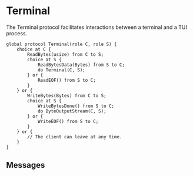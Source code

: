 Terminal
========

The Terminal protocol facilitates interactions between a terminal and a TUI process.

```scribble
global protocol Terminal(role C, role S) {
	choice at C {
		ReadBytes(usize) from C to S;
		choice at S {
			ReadBytesData(Bytes) from S to C;
			do Terminal(C, S);
		} or {
			ReadEOF() from S to C;
		}
	} or {
		WriteBytes(Bytes) from C to S;
		choice at S {
			WriteBytesDone() from S to C;
			do ByteOutputStream(C, S);
		} or {
			WriteEOF() from S to C;
		}
	} or {
		// The client can leave at any time.
	}
}
```

Messages
--------

